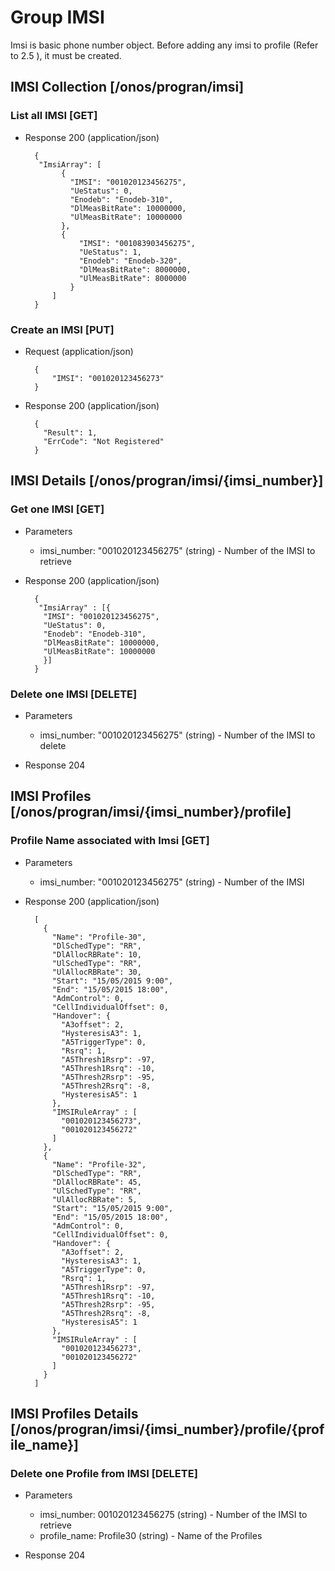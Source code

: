 # Group IMSI 

Imsi is basic phone number object.
Before adding any imsi to profile (Refer to 2.5 ), it must be created.

## IMSI Collection [/onos/progran/imsi]

### List all IMSI [GET]

+ Response 200 (application/json)

        {
         "ImsiArray": [
              {
                "IMSI": "001020123456275",
                "UeStatus": 0,
                "Enodeb": "Enodeb-310",
                "DlMeasBitRate": 10000000,
                "UlMeasBitRate": 10000000
              },
              {
                  "IMSI": "001083903456275",
                  "UeStatus": 1,
                  "Enodeb": "Enodeb-320",
                  "DlMeasBitRate": 8000000,
                  "UlMeasBitRate": 8000000
                }
            ]
        }


### Create an IMSI [PUT]

+ Request (application/json)

        {
            "IMSI": "001020123456273"
        }

+ Response 200 (application/json)

        {    
          "Result": 1,
          "ErrCode": "Not Registered"
        }

## IMSI Details [/onos/progran/imsi/{imsi_number}]

### Get one IMSI [GET]

+ Parameters
    + imsi_number: "001020123456275" (string) - Number of the IMSI to retrieve

+ Response 200 (application/json)

        {
         "ImsiArray" : [{
          "IMSI": "001020123456275",
          "UeStatus": 0,
          "Enodeb": "Enodeb-310",
          "DlMeasBitRate": 10000000,
          "UlMeasBitRate": 10000000
          }]
        }

### Delete one IMSI [DELETE]

+ Parameters
    + imsi_number: "001020123456275" (string) - Number of the IMSI to delete

+ Response 204
 
## IMSI Profiles [/onos/progran/imsi/{imsi_number}/profile]

### Profile Name associated with Imsi [GET]

+ Parameters
    + imsi_number: "001020123456275" (string) - Number of the IMSI

+ Response 200 (application/json)

        [
          {
            "Name": "Profile-30",
            "DlSchedType": "RR",
            "DlAllocRBRate": 10,
            "UlSchedType": "RR",
            "UlAllocRBRate": 30,
            "Start": "15/05/2015 9:00",
            "End": "15/05/2015 18:00",
            "AdmControl": 0,
            "CellIndividualOffset": 0, 
            "Handover": {
              "A3offset": 2,
              "HysteresisA3": 1,
              "A5TriggerType": 0,
              "Rsrq": 1,
              "A5Thresh1Rsrp": -97,
              "A5Thresh1Rsrq": -10,
              "A5Thresh2Rsrp": -95,
              "A5Thresh2Rsrq": -8,
              "HysteresisA5": 1
            },
            "IMSIRuleArray" : [
              "001020123456273",
              "001020123456272" 
            ]
          },
          {
            "Name": "Profile-32",
            "DlSchedType": "RR",
            "DlAllocRBRate": 45,
            "UlSchedType": "RR",
            "UlAllocRBRate": 5,
            "Start": "15/05/2015 9:00",
            "End": "15/05/2015 18:00",
            "AdmControl": 0,
            "CellIndividualOffset": 0, 
            "Handover": {
              "A3offset": 2,
              "HysteresisA3": 1,
              "A5TriggerType": 0,
              "Rsrq": 1,
              "A5Thresh1Rsrp": -97,
              "A5Thresh1Rsrq": -10,
              "A5Thresh2Rsrp": -95,
              "A5Thresh2Rsrq": -8,
              "HysteresisA5": 1
            },
            "IMSIRuleArray" : [
              "001020123456273",
              "001020123456272" 
            ]
          }
        ]
        
## IMSI Profiles Details [/onos/progran/imsi/{imsi_number}/profile/{profile_name}]

### Delete one Profile from IMSI [DELETE]

+ Parameters
    + imsi_number: 001020123456275 (string) - Number of the IMSI to retrieve
    + profile_name: Profile30 (string) - Name of the Profiles

+ Response 204
